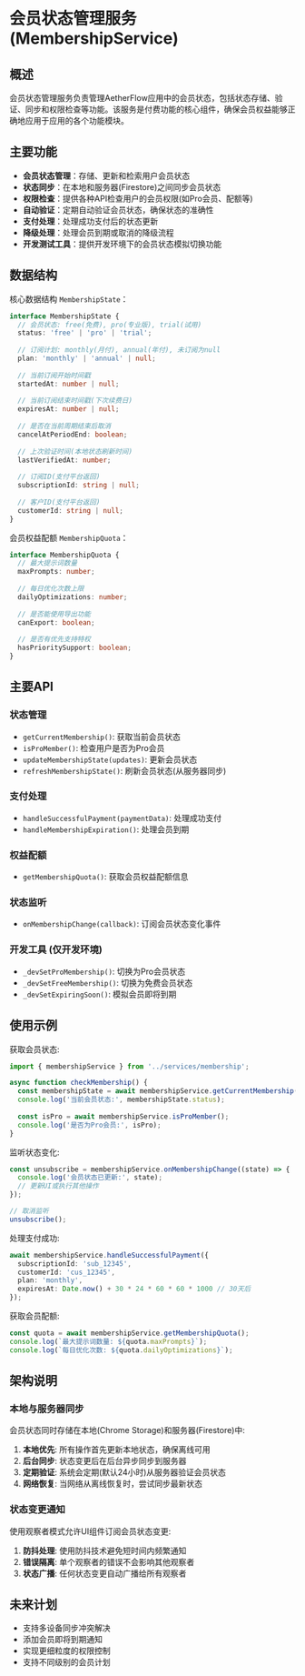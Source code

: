# 会员状态管理服务 (MembershipService)

## 概述

会员状态管理服务负责管理AetherFlow应用中的会员状态，包括状态存储、验证、同步和权限检查等功能。该服务是付费功能的核心组件，确保会员权益能够正确地应用于应用的各个功能模块。

## 主要功能

- **会员状态管理**：存储、更新和检索用户会员状态
- **状态同步**：在本地和服务器(Firestore)之间同步会员状态
- **权限检查**：提供各种API检查用户的会员权限(如Pro会员、配额等)
- **自动验证**：定期自动验证会员状态，确保状态的准确性
- **支付处理**：处理成功支付后的状态更新
- **降级处理**：处理会员到期或取消的降级流程
- **开发测试工具**：提供开发环境下的会员状态模拟切换功能

## 数据结构

核心数据结构 `MembershipState`：

```typescript
interface MembershipState {
  // 会员状态: free(免费), pro(专业版), trial(试用)
  status: 'free' | 'pro' | 'trial';
  
  // 订阅计划: monthly(月付), annual(年付), 未订阅为null
  plan: 'monthly' | 'annual' | null;
  
  // 当前订阅开始时间戳
  startedAt: number | null;
  
  // 当前订阅结束时间戳(下次续费日)
  expiresAt: number | null;
  
  // 是否在当前周期结束后取消
  cancelAtPeriodEnd: boolean;
  
  // 上次验证时间(本地状态刷新时间)
  lastVerifiedAt: number;
  
  // 订阅ID(支付平台返回)
  subscriptionId: string | null;
  
  // 客户ID(支付平台返回)
  customerId: string | null;
}
```

会员权益配额 `MembershipQuota`：

```typescript
interface MembershipQuota {
  // 最大提示词数量
  maxPrompts: number;
  
  // 每日优化次数上限
  dailyOptimizations: number;
  
  // 是否能使用导出功能
  canExport: boolean;
  
  // 是否有优先支持特权
  hasPrioritySupport: boolean;
}
```

## 主要API

### 状态管理

- `getCurrentMembership()`: 获取当前会员状态
- `isProMember()`: 检查用户是否为Pro会员
- `updateMembershipState(updates)`: 更新会员状态
- `refreshMembershipState()`: 刷新会员状态(从服务器同步)

### 支付处理

- `handleSuccessfulPayment(paymentData)`: 处理成功支付
- `handleMembershipExpiration()`: 处理会员到期

### 权益配额

- `getMembershipQuota()`: 获取会员权益配额信息

### 状态监听

- `onMembershipChange(callback)`: 订阅会员状态变化事件

### 开发工具 (仅开发环境)

- `_devSetProMembership()`: 切换为Pro会员状态
- `_devSetFreeMembership()`: 切换为免费会员状态
- `_devSetExpiringSoon()`: 模拟会员即将到期

## 使用示例

获取会员状态:

```typescript
import { membershipService } from '../services/membership';

async function checkMembership() {
  const membershipState = await membershipService.getCurrentMembership();
  console.log('当前会员状态:', membershipState.status);
  
  const isPro = await membershipService.isProMember();
  console.log('是否为Pro会员:', isPro);
}
```

监听状态变化:

```typescript
const unsubscribe = membershipService.onMembershipChange((state) => {
  console.log('会员状态已更新:', state);
  // 更新UI或执行其他操作
});

// 取消监听
unsubscribe();
```

处理支付成功:

```typescript
await membershipService.handleSuccessfulPayment({
  subscriptionId: 'sub_12345',
  customerId: 'cus_12345',
  plan: 'monthly',
  expiresAt: Date.now() + 30 * 24 * 60 * 60 * 1000 // 30天后
});
```

获取会员配额:

```typescript
const quota = await membershipService.getMembershipQuota();
console.log(`最大提示词数量: ${quota.maxPrompts}`);
console.log(`每日优化次数: ${quota.dailyOptimizations}`);
```

## 架构说明

### 本地与服务器同步

会员状态同时存储在本地(Chrome Storage)和服务器(Firestore)中:

1. **本地优先**: 所有操作首先更新本地状态，确保离线可用
2. **后台同步**: 状态变更后在后台异步同步到服务器
3. **定期验证**: 系统会定期(默认24小时)从服务器验证会员状态
4. **网络恢复**: 当网络从离线恢复时，尝试同步最新状态

### 状态变更通知

使用观察者模式允许UI组件订阅会员状态变更:

1. **防抖处理**: 使用防抖技术避免短时间内频繁通知
2. **错误隔离**: 单个观察者的错误不会影响其他观察者
3. **状态广播**: 任何状态变更自动广播给所有观察者

## 未来计划

- 支持多设备同步冲突解决
- 添加会员即将到期通知
- 实现更细粒度的权限控制
- 支持不同级别的会员计划 